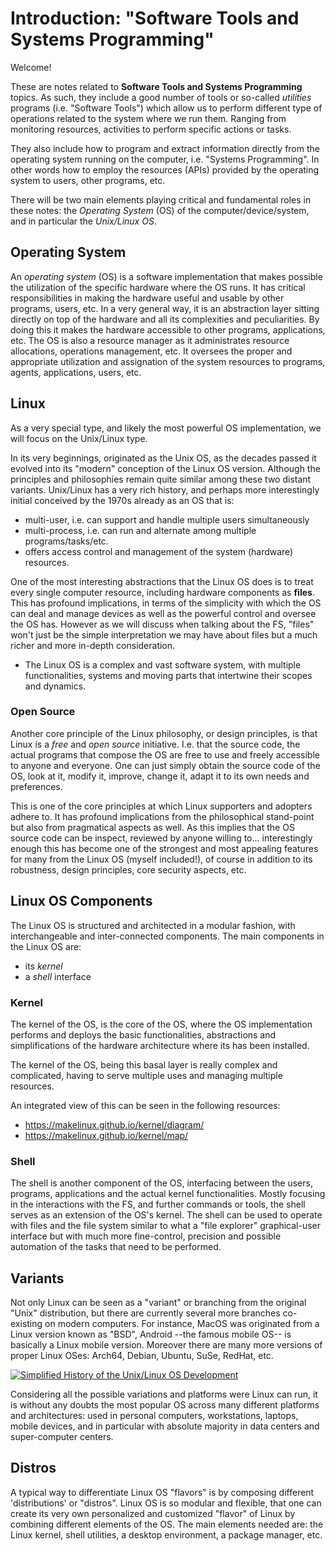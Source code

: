 # Introduction: "Software Tools and Systems Programming"

Welcome!

These are notes related to **Software Tools and Systems Programming** topics.
As such, they include a good number of tools or so-called *utilities* programs (i.e. "Software Tools") which allow us to perform different type of operations related to the system where we run them.
Ranging from monitoring resources, activities to perform specific actions or tasks.

They also include how to program and extract information directly from the operating system running on the computer, i.e. "Systems Programming".
In other words how to employ the resources (APIs) provided by the operating system to users, other programs, etc.

There will be two main elements playing critical and fundamental roles in these notes: the *Operating System* (OS) of the computer/device/system, and in particular the *Unix/Linux OS*.


## Operating System
An *operating system* (OS) is a software implementation that makes possible the utilization of the specific hardware where the OS runs.
It has critical responsibilities in making the hardware useful and usable by other programs, users, etc.
In a very general way, it is an abstraction layer sitting directly on top of the hardware and all its complexities and peculiarities.
By doing this it makes the hardware accessible to other programs, applications, etc.
The OS is also a resource manager as it administrates resource allocations, operations management, etc. 
It oversees the proper and appropriate utilization and assignation of the system resources to programs, agents, applications, users, etc.

## Linux
As a very special type, and likely the most powerful OS implementation, we will focus on the Unix/Linux type.

In its very beginnings, originated as the Unix OS, as the decades passed it evolved into its "modern" conception of the Linux OS version.
Although the principles and philosophies remain quite similar among these two distant variants.
Unix/Linux has a very rich history, and perhaps more interestingly initial conceived by the 1970s already as an OS that is:
  - multi-user, i.e. can support and handle multiple users simultaneously
  - multi-process, i.e. can run and alternate among multiple programs/tasks/etc.
  - offers access control and management of the system (hardware) resources.

One of the most interesting abstractions that the Linux OS does is to treat every single computer resource, including hardware components as **files**.
This has profound implications, in terms of the simplicity with which the OS can deal and manage devices as well as the powerful control and oversee the OS has.
However as we will discuss when talking about the FS, "files" won't just be the simple interpretation we may have about files but a much richer and more in-depth consideration. 

* The Linux OS is a complex and vast software system, with multiple functionalities, systems and moving parts that intertwine their scopes and dynamics.


### Open Source
Another core principle of the Linux philosophy, or design principles, is that Linux is a *free* and *open source* initiative.
I.e. that the source code, the actual programs that compose the OS are free to use and freely accessible to anyone and everyone.
One can just simply obtain the source code of the OS, look at it, modify it, improve, change it, adapt it to its own needs and preferences.

This is one of the core principles at which Linux supporters and adopters adhere to.
It has profound implications from the philosophical stand-point but also from pragmatical aspects as well.
As this implies that the OS source code can be inspect, reviewed by anyone willing to... interestingly enough this has become one of the strongest and most appealing features for many from the Linux OS (myself included!), of course in addition to its robustness, design principles, core security aspects, etc.



## Linux OS Components
The Linux OS is structured and architected in a modular fashion, with interchangeable and inter-connected components.
The main components in the Linux OS are:
  - its *kernel*
  - a *shell* interface
    

### Kernel
The kernel of the OS, is the core of the OS, where the OS implementation performs and deploys the basic functionalities, abstractions and simplifications of the hardware architecture where its has been installed.

The kernel of the OS, being this basal layer is really complex and complicated, having to serve multiple uses and managing multiple resources. 

An integrated view of this can be seen in the following resources:
 - https://makelinux.github.io/kernel/diagram/
 - https://makelinux.github.io/kernel/map/


### Shell
The shell is another component of the OS, interfacing between the users, programs, applications and the actual kernel functionalities.
Mostly focusing in the interactions with the FS, and further commands or tools, the shell serves as an extension of the OS's kernel.
The shell can be used to operate with files and the file system similar to what a "file explorer" graphical-user interface but with much more fine-control, precision and possible automation of the tasks that need to be performed. 


## Variants
Not only Linux can be seen as a "variant" or branching from the original "Unix" distribution, but there are currently several more branches co-existing on modern computers.
For instance, MacOS was originated from a Linux version known as "BSD", Android --the famous mobile OS-- is basically a Linux mobile version.
Moreover there are many more versions of proper Linux OSes: Arch64, Debian, Ubuntu, SuSe, RedHat, etc.

[![Simplified History of the Unix/Linux OS Development](https://en.wikipedia.org/wiki/History_of_Unix#/media/File:Unix_history-simple.svg)](https://en.wikipedia.org/wiki/History_of_Unix#/media/File:Unix_history-simple.svg)

Considering all the possible variations and platforms were Linux can run, it is without any doubts the most popular OS across many different platforms and architectures: used in personal computers, workstations, laptops, mobile devices, and in particular with absolute majority in data centers and super-computer centers.


## Distros
A typical way to differentiate Linux OS "flavors" is by composing different 'distributions' or "distros".
Linux OS is so modular and flexible, that one can create its very own personalized and customized "flavor" of Linux by combining different elements of the OS.
The main elements needed are:  the Linux kernel, shell utilities, a desktop environment, a package manager, etc.

